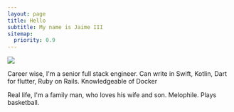 ```yaml
---
layout: page
title: Hello
subtitle: My name is Jaime III
sitemap:
  priority: 0.9
---
```


<img src="{{ '/assets/img/avatar.png' | prepend: site.baseurl }}" id="about-img">

<div id="describe-text">
	<p>Career wise, I'm a senior full stack engineer. Can write in Swift, Kotlin, Dart for flutter, Ruby on Rails. Knowledgeable of Docker</p>
	<p>Real life, I'm a family man, who loves his wife and son. Melophile. Plays basketball.</p>
</div>